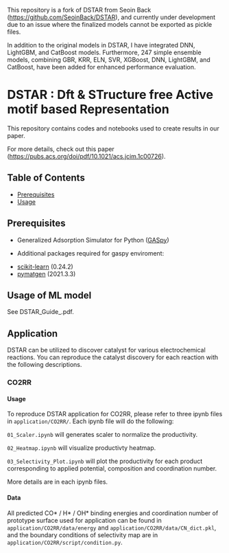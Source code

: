 This repository is a fork of DSTAR from Seoin Back (https://github.com/SeoinBack/DSTAR), and currently under development due to an issue where the finalized models cannot be exported as pickle files.

In addition to the original models in DSTAR, I have integrated DNN, LightGBM, and CatBoost models. Furthermore, 247 simple ensemble models, combining GBR, KRR, ELN, SVR, XGBoost, DNN, LightGBM, and CatBoost, have been added for enhanced performance evaluation.


# DSTAR : **D**ft & STructure free Active motif based Representation

This repository contains codes and notebooks used to create results in our paper.

For more details, check out this paper (https://pubs.acs.org/doi/pdf/10.1021/acs.jcim.1c00726).

## Table of Contents

- [Prerequisites](#prerequisites)
- [Usage](#usage)

## Prerequisites
* Generalized Adsorption Simulator for Python ([GASpy](https://github.com/ulissigroup/GASpy))

* Additional packages required for gaspy enviroment:
- [scikit-learn](http://scikit-learn.org/stable/) (0.24.2)
- [pymatgen](http://pymatgen.org) (2021.3.3)

## Usage of ML model
See DSTAR_Guide_.pdf.

## Application
DSTAR can be utilized to discover catalyst for various electrochemical reactions.
You can reproduce the catalyst discovery for each reaction with the following descriptions.

### CO2RR
#### Usage
To reproduce DSTAR application for CO2RR, please refer to three ipynb files in `application/CO2RR/`. Each ipynb file will do the following: 

`01_Scaler.ipynb` will generates scaler to normalize the productivity.

`02_Heatmap.ipynb` will visualize productivty heatmap.

`03_Selectivity_Plot.ipynb` will plot the productivity for each product corresponding to applied potential, composition and coordination number.

More details are in each ipynb files.

#### Data 
All predicted CO* / H* / OH* binding energies and coordination number of prototype surface used for application can be found in `application/CO2RR/data/energy` and `application/CO2RR/data/CN_dict.pkl`, and the boundary conditions of selectivity map are in `application/CO2RR/script/condition.py`.

